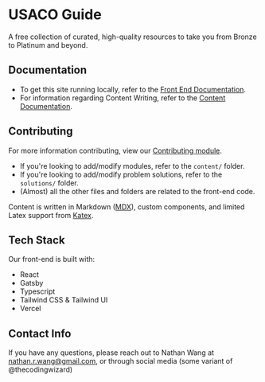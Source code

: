 # USACO Guide

A free collection of curated, high-quality resources to take you from Bronze to Platinum and beyond.

## Documentation

- To get this site running locally, refer to the [Front End Documentation](docs/Front%20End%20Documentation.md).
- For information regarding Content Writing, refer to the [Content Documentation](docs/Content%20Documentation.md).

## Contributing

For more information contributing, view our [Contributing module](https://usaco.guide/general/contributing).

- If you're looking to add/modify modules, refer to the `content/` folder.
- If you're looking to add/modify problem solutions, refer to the `solutions/` folder.
- (Almost) all the other files and folders are related to the front-end code.

Content is written in Markdown ([MDX](https://mdxjs.com/)), custom components, and limited Latex support from [Katex](https://katex.org/).

## Tech Stack

Our front-end is built with:

- React
- Gatsby
- Typescript
- Tailwind CSS & Tailwind UI
- Vercel

## Contact Info

If you have any questions, please reach out to Nathan Wang at nathan.r.wang@gmail.com, or through social media (some variant of @thecodingwizard)
